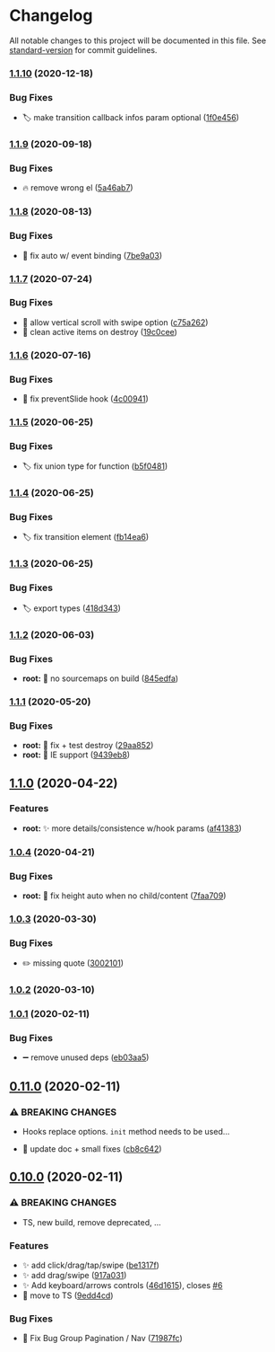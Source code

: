 # Changelog

All notable changes to this project will be documented in this file. See [standard-version](https://github.com/conventional-changelog/standard-version) for commit guidelines.

### [1.1.10](https://github.com/epicagency/slidy/compare/v1.1.9...v1.1.10) (2020-12-18)


### Bug Fixes

* :label: make transition callback infos param optional ([1f0e456](https://github.com/epicagency/slidy/commit/1f0e45641cd097af113eefcdf2761f0d2350a215))

### [1.1.9](https://github.com/epicagency/slidy/compare/v1.1.8...v1.1.9) (2020-09-18)


### Bug Fixes

* :fire: remove wrong el ([5a46ab7](https://github.com/epicagency/slidy/commit/5a46ab73aac9ee02612fddb8741d347cba52e7a3))

### [1.1.8](https://github.com/epicagency/slidy/compare/v1.1.7...v1.1.8) (2020-08-13)


### Bug Fixes

* :bug: fix auto w/ event binding ([7be9a03](https://github.com/epicagency/slidy/commit/7be9a0378fbcfee3356f38c26cc480463894405a))

### [1.1.7](https://github.com/epicagency/slidy/compare/v1.1.6...v1.1.7) (2020-07-24)


### Bug Fixes

* :bug: allow vertical scroll with swipe option ([c75a262](https://github.com/epicagency/slidy/commit/c75a26244a61a7691cd1ee9c00cd0b8ed40df020))
* :bug: clean active items on destroy ([19c0cee](https://github.com/epicagency/slidy/commit/19c0cee69f7951af61f5b9f19d35947f7fcff1be))

### [1.1.6](https://github.com/epicagency/slidy/compare/v1.1.5...v1.1.6) (2020-07-16)


### Bug Fixes

* :bug: fix preventSlide hook ([4c00941](https://github.com/epicagency/slidy/commit/4c00941431dbd770ac462c45fe5c56377e3b5d69))

### [1.1.5](https://github.com/epicagency/slidy/compare/v1.1.4...v1.1.5) (2020-06-25)


### Bug Fixes

* :label: fix union type for function ([b5f0481](https://github.com/epicagency/slidy/commit/b5f0481356089619f5d2e270af2eeea5f8f309ea))

### [1.1.4](https://github.com/epicagency/slidy/compare/v1.1.3...v1.1.4) (2020-06-25)


### Bug Fixes

* :label: fix transition element ([fb14ea6](https://github.com/epicagency/slidy/commit/fb14ea6d78ad525fa9fd0232929a02449d0413e7))

### [1.1.3](https://github.com/epicagency/slidy/compare/v1.1.2...v1.1.3) (2020-06-25)


### Bug Fixes

* :label: export types ([418d343](https://github.com/epicagency/slidy/commit/418d34368ce5d268df5062805faf86e0d4b06650))

### [1.1.2](https://github.com/epicagency/slidy/compare/v1.1.1...v1.1.2) (2020-06-03)

### Bug Fixes

- **root:** :wrench: no sourcemaps on build ([845edfa](https://github.com/epicagency/slidy/commit/845edfa20957f50a3f30e3646e93a4c39b969e90))

### [1.1.1](https://github.com/epicagency/slidy/compare/v1.1.0...v1.1.1) (2020-05-20)

### Bug Fixes

- **root:** :bug: fix + test destroy ([29aa852](https://github.com/epicagency/slidy/commit/29aa85263d81645d3558485c9fd39836195d78ed))
- **root:** :checkered_flag: IE support ([9439eb8](https://github.com/epicagency/slidy/commit/9439eb849dacdd4e04c3aee3f435362c55786d7c))

## [1.1.0](https://github.com/epicagency/slidy/compare/v1.0.4...v1.1.0) (2020-04-22)

### Features

- **root:** :sparkles: more details/consistence w/hook params ([af41383](https://github.com/epicagency/slidy/commit/af413833793e7836482f829040f864e42f7f6da4))

### [1.0.4](https://github.com/epicagency/slidy/compare/v1.0.3...v1.0.4) (2020-04-21)

### Bug Fixes

- **root:** :bug: fix height auto when no child/content ([7faa709](https://github.com/epicagency/slidy/commit/7faa709df5732fb4d65c8db05d950a272e94e9e8))

### [1.0.3](https://github.com/epicagency/slidy/compare/v1.0.2...v1.0.3) (2020-03-30)

### Bug Fixes

- :pencil2: missing quote ([3002101](https://github.com/epicagency/slidy/commit/3002101edaa4d255d8dfe6a93acb1d5bd77f2f18))

### [1.0.2](https://github.com/epicagency/slidy/compare/v1.0.1...v1.0.2) (2020-03-10)

### [1.0.1](https://github.com/epicagency/slidy/compare/v1.0.0...v1.0.1) (2020-02-11)

### Bug Fixes

- :heavy_minus_sign: remove unused deps ([eb03aa5](https://github.com/epicagency/slidy/commit/eb03aa52cd7e3ab534563cd72cfdbbda1c3cbd97))

## [0.11.0](https://github.com/epicagency/slidy/compare/v0.10.0...v0.11.0) (2020-02-11)

### ⚠ BREAKING CHANGES

- Hooks replace options. `init` method needs to be used…

- :pencil: update doc + small fixes ([cb8c642](https://github.com/epicagency/slidy/commit/cb8c642b7fb383963765c8b6f74f9224736a326b))

## [0.10.0](https://github.com/epicagency/slidy/compare/v0.9.1...v0.10.0) (2020-02-11)

### ⚠ BREAKING CHANGES

- TS, new build, remove deprecated, …

### Features

- :sparkles: add click/drag/tap/swipe ([be1317f](https://github.com/epicagency/slidy/commit/be1317f3cc8a6072454dcb6b609a423fd6d4757e))
- :sparkles: add drag/swipe ([917a031](https://github.com/epicagency/slidy/commit/917a031b731ddeac2e6c25f3e63c6dfdc63d19c6))
- :sparkles: Add keyboard/arrows controls ([46d1615](https://github.com/epicagency/slidy/commit/46d1615827534d8be95af55746d7c4b061db9df5)), closes [#6](https://github.com/epicagency/slidy/issues/6)
- :tada: move to TS ([9edd4cd](https://github.com/epicagency/slidy/commit/9edd4cd63b0f077dff7d6dd0457824a425424c8f))

### Bug Fixes

- :bug: Fix Bug Group Pagination / Nav ([71987fc](https://github.com/epicagency/slidy/commit/71987fc9c172f632f6a31eeb305275e5b83f3b30))
